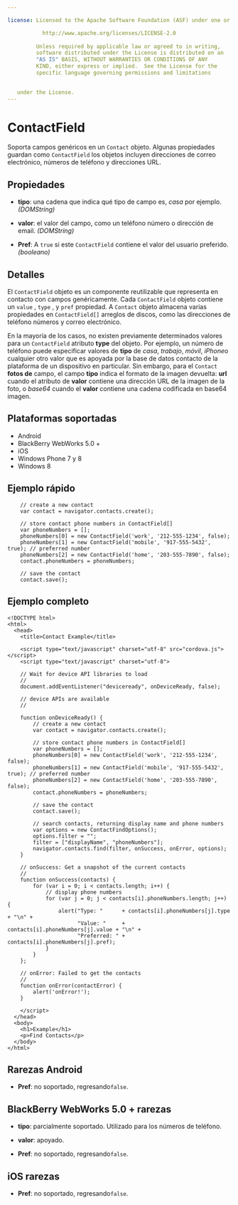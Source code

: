 ```yaml
---

license: Licensed to the Apache Software Foundation (ASF) under one or more contributor license agreements. See the NOTICE file distributed with this work for additional information regarding copyright ownership. The ASF licenses this file to you under the Apache License, Version 2.0 (the "License"); you may not use this file except in compliance with the License. You may obtain a copy of the License at

           http://www.apache.org/licenses/LICENSE-2.0
    
         Unless required by applicable law or agreed to in writing,
         software distributed under the License is distributed on an
         "AS IS" BASIS, WITHOUT WARRANTIES OR CONDITIONS OF ANY
         KIND, either express or implied.  See the License for the
         specific language governing permissions and limitations
    

   under the License.
---
```


# ContactField

Soporta campos genéricos en un `Contact` objeto. Algunas propiedades guardan como `ContactField` los objetos incluyen direcciones de correo electrónico, números de teléfono y direcciones URL.

## Propiedades

*   **tipo**: una cadena que indica qué tipo de campo es, *casa* por ejemplo. *(DOMString)*

*   **valor**: el valor del campo, como un teléfono número o dirección de email. *(DOMString)*

*   **Pref**: A `true` si este `ContactField` contiene el valor del usuario preferido. *(booleano)*

## Detalles

El `ContactField` objeto es un componente reutilizable que representa en contacto con campos genéricamente. Cada `ContactField` objeto contiene un `value` , `type` , y `pref` propiedad. A `Contact` objeto almacena varias propiedades en `ContactField[]` arreglos de discos, como las direcciones de teléfono números y correo electrónico.

En la mayoría de los casos, no existen previamente determinados valores para un `ContactField` atributo **type** del objeto. Por ejemplo, un número de teléfono puede especificar valores de **tipo** de *casa*, *trabajo*, *móvil*, *iPhone*o cualquier otro valor que es apoyada por la base de datos contacto de la plataforma de un dispositivo en particular. Sin embargo, para el `Contact` **fotos de** campo, el campo **tipo** indica el formato de la imagen devuelta: **url** cuando el atributo de **valor** contiene una dirección URL de la imagen de la foto, o *base64* cuando el **valor** contiene una cadena codificada en base64 imagen. 

## Plataformas soportadas

*   Android
*   BlackBerry WebWorks 5.0 +
*   iOS
*   Windows Phone 7 y 8
*   Windows 8

## Ejemplo rápido

        // create a new contact
        var contact = navigator.contacts.create();
    
        // store contact phone numbers in ContactField[]
        var phoneNumbers = [];
        phoneNumbers[0] = new ContactField('work', '212-555-1234', false);
        phoneNumbers[1] = new ContactField('mobile', '917-555-5432', true); // preferred number
        phoneNumbers[2] = new ContactField('home', '203-555-7890', false);
        contact.phoneNumbers = phoneNumbers;
    
        // save the contact
        contact.save();
    

## Ejemplo completo

    <!DOCTYPE html>
    <html>
      <head>
        <title>Contact Example</title>
    
        <script type="text/javascript" charset="utf-8" src="cordova.js"></script>
        <script type="text/javascript" charset="utf-8">
    
        // Wait for device API libraries to load
        //
        document.addEventListener("deviceready", onDeviceReady, false);
    
        // device APIs are available
        //
    
        function onDeviceReady() {
            // create a new contact
            var contact = navigator.contacts.create();
    
            // store contact phone numbers in ContactField[]
            var phoneNumbers = [];
            phoneNumbers[0] = new ContactField('work', '212-555-1234', false);
            phoneNumbers[1] = new ContactField('mobile', '917-555-5432', true); // preferred number
            phoneNumbers[2] = new ContactField('home', '203-555-7890', false);
            contact.phoneNumbers = phoneNumbers;
    
            // save the contact
            contact.save();
    
            // search contacts, returning display name and phone numbers
            var options = new ContactFindOptions();
            options.filter = "";
            filter = ["displayName", "phoneNumbers"];
            navigator.contacts.find(filter, onSuccess, onError, options);
        }
    
        // onSuccess: Get a snapshot of the current contacts
        //
        function onSuccess(contacts) {
            for (var i = 0; i < contacts.length; i++) {
                // display phone numbers
                for (var j = 0; j < contacts[i].phoneNumbers.length; j++) {
                    alert("Type: "      + contacts[i].phoneNumbers[j].type  + "\n" +
                          "Value: "     + contacts[i].phoneNumbers[j].value + "\n" +
                          "Preferred: " + contacts[i].phoneNumbers[j].pref);
                }
            }
        };
    
        // onError: Failed to get the contacts
        //
        function onError(contactError) {
            alert('onError!');
        }
    
        </script>
      </head>
      <body>
        <h1>Example</h1>
        <p>Find Contacts</p>
      </body>
    </html>
    

## Rarezas Android

*   **Pref**: no soportado, regresando`false`.

## BlackBerry WebWorks 5.0 + rarezas

*   **tipo**: parcialmente soportado. Utilizado para los números de teléfono.

*   **valor**: apoyado.

*   **Pref**: no soportado, regresando`false`.

## iOS rarezas

*   **Pref**: no soportado, regresando`false`.